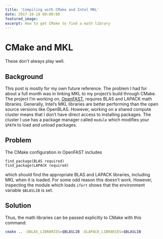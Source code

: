 ```yaml
---
title: 'Compiling with CMake and Intel MKL'
date: 2017-10-18 00:00:00
featured_image:
excerpt: How to get CMake to find a math library
---
```


# CMake and MKL

These don't always play well.

## Background

This post is mostly for my own future reference. The problem I had for about
a full month was in linking MKL to my project’s build through CMake. The
project I’m working on, [OpenFAST](https://github.com/openfast/openfast),
requires BLAS and LAPACK math libraries. Generally, Intel’s MKL libraries
are better performing than the open source versions like OpenBLAS.
However, working on a shared compute cluster means that I don’t have
direct access to installing packages. The cluster I use has a package
manager called `module` which modifies your `$PATH` to load and unload
packages.

## Problem

The CMake configuration in OpenFAST includes

```
find_package(BLAS required)
find_package(LAPACK required)
```

which should find the appropriate BLAS and LAPACK libraries, including
MKL when it is loaded. For some odd reason this doesn’t work. However,
inspecting the module which loads `ifort` shows that the environment
variable `$BLASLIB` is set.

## Solution

Thus, the math libraries can be passed explicitly to CMake with this command:

```bash
cmake .. -DBLAS_LIBRARIES=$BLASLIB -DLAPACK_LIBRARIES=$BLASLIB
```
